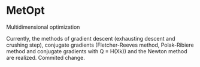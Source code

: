 # MetOpt
Multidimensional optimization

Currently, the methods of gradient descent (exhausting descent and crushing step), conjugate gradients (Fletcher-Reeves method, Polak-Ribiere method and conjugate gradients with Q = H(Xk)) and the Newton method are realized. Commited change.
